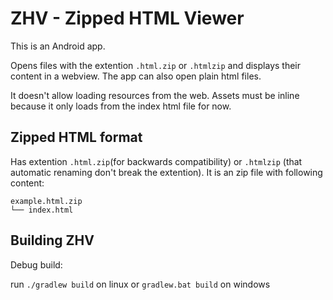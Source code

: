 # ZHV - Zipped HTML Viewer
This is an Android app.

Opens files with the extention `.html.zip` or `.htmlzip` and displays their content in a webview.
The app can also open plain html files. 

It doesn't allow loading resources from the web. Assets must be inline because it only loads from the index html file for now.

## Zipped HTML format

Has extention `.html.zip`(for backwards compatibility) or `.htmlzip` (that automatic renaming don't break the extention).
It is an zip file with following content:
```
example.html.zip
└── index.html
```

## Building ZHV
Debug build:

run `./gradlew build` on linux or `gradlew.bat build` on windows